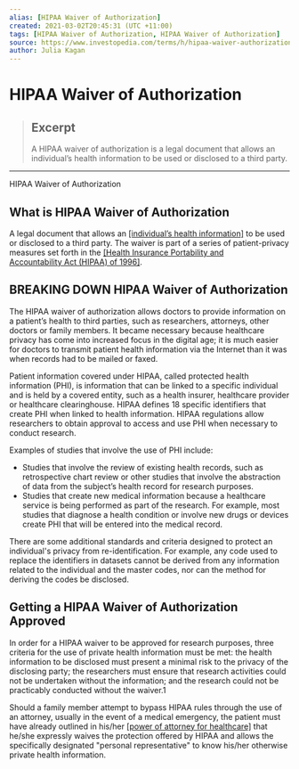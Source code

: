 ```yaml
---
alias: [HIPAA Waiver of Authorization]
created: 2021-03-02T20:45:31 (UTC +11:00)
tags: [HIPAA Waiver of Authorization, HIPAA Waiver of Authorization]
source: https://www.investopedia.com/terms/h/hipaa-waiver-authorization.asp
author: Julia Kagan
---
```


# HIPAA Waiver of Authorization

> ## Excerpt
> A HIPAA waiver of authorization is a legal document that allows an individual’s health information to be used or disclosed to a third party.

---

HIPAA Waiver of Authorization
## What is HIPAA Waiver of Authorization

A legal document that allows an [[individual’s health information]](https://www.investopedia.com/terms/p/personally-identifiable-information-pii.asp) to be used or disclosed to a third party. The waiver is part of a series of patient-privacy measures set forth in the [[Health Insurance Portability and Accountability Act (HIPAA) of 1996]](https://www.investopedia.com/terms/h/hipaa.asp).

## BREAKING DOWN HIPAA Waiver of Authorization

The HIPAA waiver of authorization allows doctors to provide information on a patient’s health to third parties, such as researchers, attorneys, other doctors or family members. It became necessary because healthcare privacy has come into increased focus in the digital age; it is much easier for doctors to transmit patient health information via the Internet than it was when records had to be mailed or faxed.

Patient information covered under HIPAA, called protected health information (PHI), is information that can be linked to a specific individual and is held by a covered entity, such as a health insurer, healthcare provider or healthcare clearinghouse. HIPAA defines 18 specific identifiers that create PHI when linked to health information. HIPAA regulations allow researchers to obtain approval to access and use PHI when necessary to conduct research.

Examples of studies that involve the use of PHI include:

-   Studies that involve the review of existing health records, such as retrospective chart review or other studies that involve the abstraction of data from the subject’s health record for research purposes.
-   Studies that create new medical information because a healthcare service is being performed as part of the research. For example, most studies that diagnose a health condition or involve new drugs or devices create PHI that will be entered into the medical record.

There are some additional standards and criteria designed to protect an individual's privacy from re-identification. For example, any code used to replace the identifiers in datasets cannot be derived from any information related to the individual and the master codes, nor can the method for deriving the codes be disclosed. 

## Getting a HIPAA Waiver of Authorization Approved

In order for a HIPAA waiver to be approved for research purposes, three criteria for the use of private health information must be met: the health information to be disclosed must present a minimal risk to the privacy of the disclosing party; the researchers must ensure that research activities could not be undertaken without the information; and the research could not be practicably conducted without the waiver.1

Should a family member attempt to bypass HIPAA rules through the use of an attorney, usually in the event of a medical emergency, the patient must have already outlined in his/her [[power of attorney for healthcare]](https://www.investopedia.com/terms/h/hcpa.asp) that he/she expressly waives the protection offered by HIPAA and allows the specifically designated "personal representative" to know his/her otherwise private health information.
